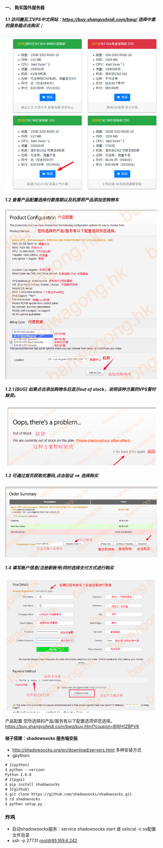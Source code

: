 #### 一、 购买国外服务器
##### 1.1 访问搬瓦工VPS中文网站：https://buy.shangyufeidi.com/bwg/ 选择中意的服务器点击购买；
![](./img/20180803223125.png)
##### 1.2 查看产品配置选择付款周期以及机房将产品添加至购物车
![](./img/20180803225038.png)
##### 1.2.1 [BUG] 如果点击添加购物车后显示out of stock，说明该种方案的VPS暂时缺货。
![](./img/2018080513:15:58.png)
##### 1.3 可通过首页获取优惠码,点击验证 ==> 选择购买
![](./img/2018080513:27:41.png)
##### 1.4 填写账户信息(注册新账号)同时选择支付方式进行购买
![](./img/2018080513:30:38.png)

产品配置
您所选择的产品/服务有以下配置选项供您选择。
https://buy.shangyufeidi.com/bwg/buy.html?coupon=BWH1ZBPVK


#### 梯子搭建：shadowsocks 服务端安装
- http://shadowsocks.org/en/download/servers.html 多种安装方式
- gpytnon:
```shell
# 1[python]
$ python --version
Python 2.6.8
# 2[pypi]
$ pip install shadowsocks
# 3[github]
$ git clone https://github.com/shadowsocks/shadowsocks.git
$ cd shadowsocks
$ python setup.py
```
### 炸鸡

- 启动shadowsocks服务：service shadowsocks start 或 sslocal -c ss配置文件目录
- ssh -p 27731 root@95.169.6.242